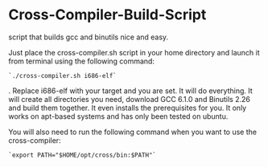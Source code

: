 # Cross-Compiler-Build-Script
script that builds gcc and binutils nice and easy.

Just place the cross-compiler.sh script in your home directory and launch it from terminal using the following command:

    `./cross-compiler.sh i686-elf`

. Replace i686-elf with your target and you are set. It will do everything. It will create all directories you need, download GCC 6.1.0 and Binutils 2.26 and build them together. It even installs the prerequisites for you. It only works on apt-based systems and has only been tested on ubuntu.

You will also need to run the following command when you want to use the cross-compiler:

    `export PATH="$HOME/opt/cross/bin:$PATH"`
